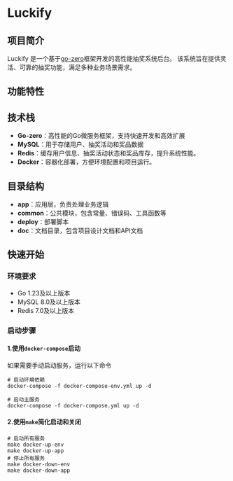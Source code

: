 # Luckify

## 项目简介
Luckify 是一个基于[go-zero](https://github.com/zeromicro/go-zero)框架开发的高性能抽奖系统后台。
该系统旨在提供灵活、可靠的抽奖功能，满足多种业务场景需求。

## 功能特性

## 技术栈

- **Go-zero**：高性能的Go微服务框架，支持快速开发和高效扩展
- **MySQL**：用于存储用户、抽奖活动和奖品数据
- **Redis**：缓存用户信息、抽奖活动状态和奖品库存，提升系统性能。
- **Docker**：容器化部署，方便环境配置和项目运行。

## 目录结构
- **app**：应用层，负责处理业务逻辑
- **common**：公共模块，包含常量、错误码、工具函数等
- **deploy**：部署脚本
- **doc**：文档目录，包含项目设计文档和API文档

## 快速开始
### 环境要求

- Go 1.23及以上版本
- MySQL 8.0及以上版本
- Redis 7.0及以上版本

### 启动步骤
#### 1.使用`docker-compose`启动
如果需要手动启动服务，运行以下命令
```shell
# 启动环境依赖
docker-compose -f docker-compose-env.yml up -d

# 启动主服务
docker-compose -f docker-compose.yml up -d
```

#### 2.使用`make`简化启动和关闭
```shell
# 启动所有服务
make docker-up-env
make docker-up-app
# 停止所有服务
make docker-down-env
make docker-down-app
```